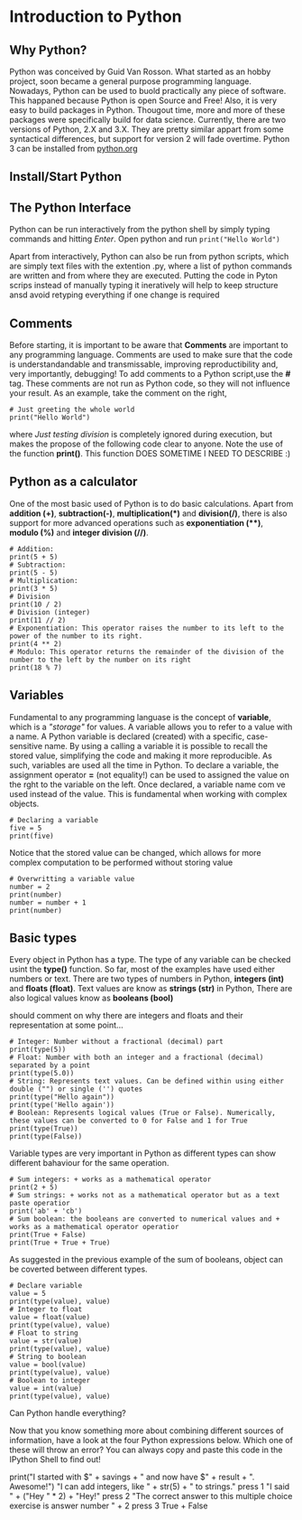 # Introduction to Python

## Why Python?

Python was conceived by Guid Van Rosson. What started as an hobby project, soon became a general purpose programming language. 
Nowadays, Python can be used to buold practically any piece of software. This happaned because Python is open Source and Free! 
Also, it is very easy to build packages in Python. Thougout time, more and more of these packages were specifically build for data science.
Currently, there are two versions of Python, 2.X and 3.X. They are pretty similar appart from some syntactical differences, 
but support for version 2 will fade overtime. Python 3 can be installed from [python.org](https://www.python.org/downloads)

## Install/Start Python


## The Python Interface

Python can be run interactively from the python shell by simply typing commands and hitting *Enter*. 
Open python and run `print("Hello World")`

Apart from interactively, Python can also be run from python scripts, which are simply text files with the extention .py, where a list of python commands are written and from where they are executed.
Putting the code in Pyton scrips instead of manually typing it ineratively 
will help to keep structure ansd avoid retyping everything if one change is required


## Comments

Before starting, it is important to be aware that **Comments** are important to any programming language. 
Comments are used to make sure that the code is understandandable and transmissable, improving reproductibility and, very importantly, debugging!
To add comments to a Python script,use the **#** tag. These comments are not run as Python code, 
so they will not influence your result. As an example, take the comment on the right, 
```
# Just greeting the whole world  
print("Hello World")
```
where *Just testing division* is completely ignored during execution, but makes the propose of the following code clear to anyone. Note the use of the function **print()**. This function DOES SOMETIME I NEED TO DESCRIBE :)

## Python as a calculator
One of the most basic used of Python is to do basic calculations. Apart from **addition (+)**, **subtraction(-)**, 
**multiplication(\*)** and **division(/)**, there is also support for more advanced operations such as 
**exponentiation (\*\*)**, **modulo (%)** and **integer division (//)**.
```
# Addition: 
print(5 + 5)
# Subtraction:
print(5 - 5)
# Multiplication:  
print(3 * 5)
# Division
print(10 / 2)
# Division (integer)
print(11 // 2)
# Exponentiation: This operator raises the number to its left to the power of the number to its right. 
print(4 ** 2)
# Modulo: This operator returns the remainder of the division of the number to the left by the number on its right
print(18 % 7)
```


## Variables

Fundamental to any programming languase is the concept of **variable**, which is a *"storage"* for values.
A variable allows you to refer to a value with a name.
A Python variable is declared (created) with a specific, case-sensitive name. By using a calling a variable it is possible to recall the stored value, simplifying the code and making it more reproducible. 
As such, variables are used all the time in Python. To declare a variable, the assignment operator **=** (not equality!) can be used to assigned the value on the rght to the variable on the left. Once declared, a variable name com ve used instead of the value. This is fundamental when working with complex objects.
```
# Declaring a variable
five = 5
print(five)
```
Notice that the stored value can be changed, which allows for more complex computation to be performed without storing value
```
# Overwritting a variable value
number = 2
print(number)
number = number + 1
print(number)
```


## Basic types

Every object in Python has a type.
The type of any variable can be checked usint the **type()** function.
So far, most of the examples have used either numbers or text.
There are two types of numbers in Python, **integers (int)** and **floats (float)**. Text values 
are know as **strings (str)** in Python, There are also logical values know as **booleans (bool)**

should comment on why there are integers and floats and their representation at some point...
```
# Integer: Number without a fractional (decimal) part
print(type(5))
# Float: Number with both an integer and a fractional (decimal) separated by a point
print(type(5.0))
# String: Represents text values. Can be defined within using either double ("") or single ('') quotes
print(type("Hello again"))
print(type('Hello again'))
# Boolean: Represents logical values (True or False). Numerically, these values can be converted to 0 for False and 1 for True
print(type(True))
print(type(False))
```
Variable types are very important in Python as different types can show different bahaviour for the same operation. 
```
# Sum integers: + works as a mathematical operator 
print(2 + 5)
# Sum strings: + works not as a mathematical operator but as a text paste operatior
print('ab' + 'cb')
# Sum boolean: the booleans are converted to numerical values and + works as a mathematical operator operatior
print(True + False)
print(True + True + True)
```
As suggested in the previous example of the sum of booleans, object can be coverted between different types. 

```
# Declare variable
value = 5
print(type(value), value)
# Integer to float
value = float(value)
print(type(value), value)
# Float to string
value = str(value)
print(type(value), value)
# String to boolean
value = bool(value)
print(type(value), value)
# Boolean to integer
value = int(value)
print(type(value), value)
```

Can Python handle everything?

Now that you know something more about combining different sources of information, have a look at the four Python expressions below. Which one of these will throw an error? You can always copy and paste this code in the IPython Shell to find out!


print("I started with $" + savings + " and now have $" + result + ". Awesome!")
"I can add integers, like " + str(5) + " to strings."
press 1
"I said " + ("Hey " * 2) + "Hey!"
press 2
"The correct answer to this multiple choice exercise is answer number " + 2
press 3
True + False
